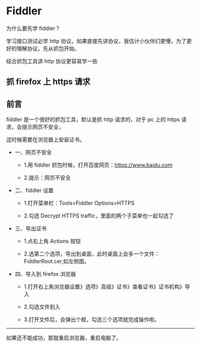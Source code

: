 # Fiddler

为什么要先学 fiddler？

学习接口测试必学 http 协议，如果直接先讲协议，我估计小伙伴们更懵，为了更好的理解协议，先从抓包开始。

结合抓包工具讲 http 协议更容易学一些


## 抓 firefox 上 https 请求


## 前言


fiddler 是一个很好的抓包工具，默认是抓 http 请求的，对于 pc 上的 https 请求，会提示网页不安全，

这时候需要在浏览器上安装证书。


- 一、网页不安全

  - 1.用 fiddler 抓包时候，打开百度网页：https://www.baidu.com

  - 2.提示：网页不安全

- 二、fiddler 设置

  - 1.打开菜单栏：Tools>Fiddler Options>HTTPS

  - 2.勾选 Decrypt HTTPS traffic，里面的两个子菜单也一起勾选了

- 三、导出证书

  - 1.点右上角 Actions 按钮

  - 2.选第二个选项，导出到桌面，此时桌面上会多一个文件：FiddlerRoot.cer,如左侧图。

- 四、导入到 firefox 浏览器

  - 1.打开右上角浏览器设置》选项》高级》证书》查看证书》证书机构》导入

  - 2.勾选文件到入

  - 3.打开文件后，会弹出个框，勾选三个选项就完成操作啦。
-----
如果还不能成功，那就重启浏览器，重启电脑了。
